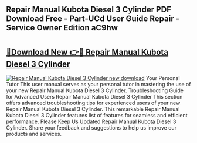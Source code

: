 ## Repair Manual Kubota Diesel 3 Cylinder PDF Download Free - Part-UCd User Guide Repair - Service Owner Edition aC9hw

# <h2><a href="http://bc92874.oget.top/?id=Repair+Manual+Kubota+Diesel+3+Cylinder">🔗Download New 👉🔴 Repair Manual Kubota Diesel 3 Cylinder</a></h2>

[![Repair Manual Kubota Diesel 3 Cylinder new download](https://i.imgur.com/5g1atiW.png)](http://bc92874.oget.top/?id=Repair+Manual+Kubota+Diesel+3+Cylinder)
Your Personal Tutor This user manual serves as your personal tutor in mastering the use of your new Repair Manual Kubota Diesel 3 Cylinder. Troubleshooting Guide for Advanced Users Repair Manual Kubota Diesel 3 Cylinder This section offers advanced troubleshooting tips for experienced users of your new Repair Manual Kubota Diesel 3 Cylinder. This remarkable Repair Manual Kubota Diesel 3 Cylinder features list of features for seamless and efficient performance. Please Keep Us Updated Repair Manual Kubota Diesel 3 Cylinder. Share your feedback and suggestions to help us improve our products and services.

